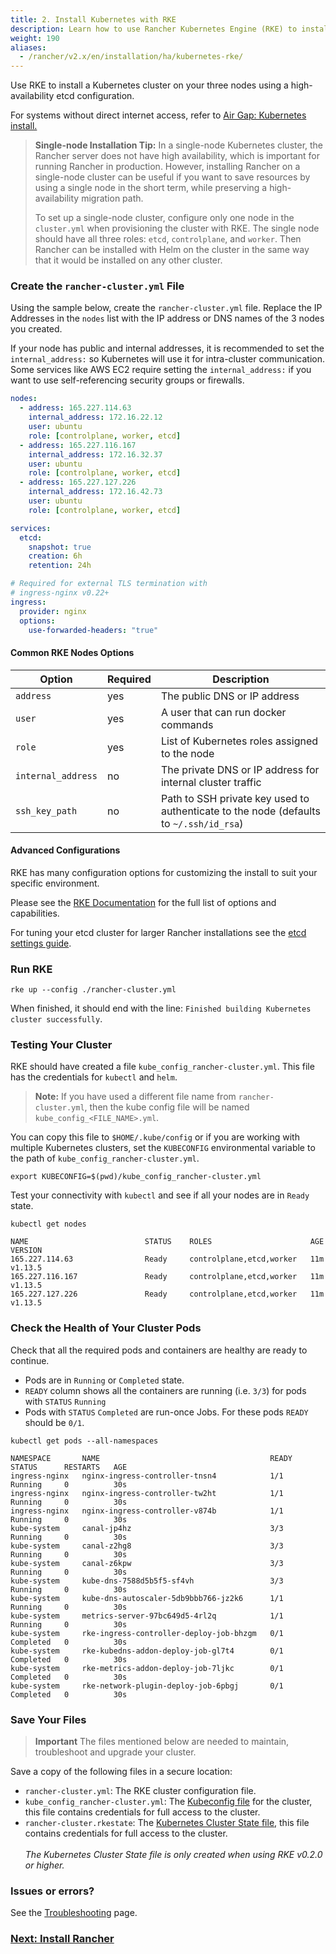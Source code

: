 ```yaml
---
title: 2. Install Kubernetes with RKE
description: Learn how to use Rancher Kubernetes Engine (RKE) to install Kubernetes with a high availability etcd configuration.
weight: 190
aliases:
  - /rancher/v2.x/en/installation/ha/kubernetes-rke/
---
```


Use RKE to install a Kubernetes cluster on your three nodes using a high-availability etcd configuration.

For systems without direct internet access, refer to [Air Gap: Kubernetes install.]({{<baseurl>}}/rancher/v2.x/en/installation/air-gap-high-availability/)

> **Single-node Installation Tip:**
> In a single-node Kubernetes cluster, the Rancher server does not have high availability, which is important for running Rancher in production. However, installing Rancher on a single-node cluster can be useful if you want to save resources by using a single node in the short term, while preserving a high-availability migration path.
>
> To set up a single-node cluster, configure only one node in the `cluster.yml` when provisioning the cluster with RKE. The single node should have all three roles: `etcd`, `controlplane`, and `worker`. Then Rancher can be installed with Helm on the cluster in the same way that it would be installed on any other cluster.

### Create the `rancher-cluster.yml` File

Using the sample below, create the `rancher-cluster.yml` file. Replace the IP Addresses in the `nodes` list with the IP address or DNS names of the 3 nodes you created.

If your node has public and internal addresses, it is recommended to set the `internal_address:` so Kubernetes will use it for intra-cluster communication. Some services like AWS EC2 require setting the `internal_address:` if you want to use self-referencing security groups or firewalls.

```yaml
nodes:
  - address: 165.227.114.63
    internal_address: 172.16.22.12
    user: ubuntu
    role: [controlplane, worker, etcd]
  - address: 165.227.116.167
    internal_address: 172.16.32.37
    user: ubuntu
    role: [controlplane, worker, etcd]
  - address: 165.227.127.226
    internal_address: 172.16.42.73
    user: ubuntu
    role: [controlplane, worker, etcd]

services:
  etcd:
    snapshot: true
    creation: 6h
    retention: 24h

# Required for external TLS termination with
# ingress-nginx v0.22+
ingress:
  provider: nginx
  options:
    use-forwarded-headers: "true"
```

#### Common RKE Nodes Options

| Option             | Required | Description                                                                            |
| ------------------ | -------- | -------------------------------------------------------------------------------------- |
| `address`          | yes      | The public DNS or IP address                                                           |
| `user`             | yes      | A user that can run docker commands                                                    |
| `role`             | yes      | List of Kubernetes roles assigned to the node                                          |
| `internal_address` | no       | The private DNS or IP address for internal cluster traffic                             |
| `ssh_key_path`     | no       | Path to SSH private key used to authenticate to the node (defaults to `~/.ssh/id_rsa`) |

#### Advanced Configurations

RKE has many configuration options for customizing the install to suit your specific environment.

Please see the [RKE Documentation]({{<baseurl>}}/rke/latest/en/config-options/) for the full list of options and capabilities.

For tuning your etcd cluster for larger Rancher installations see the [etcd settings guide]({{<baseurl>}}/rancher/v2.x/en/installation/options/etcd/).

### Run RKE

```
rke up --config ./rancher-cluster.yml
```

When finished, it should end with the line: `Finished building Kubernetes cluster successfully`.

### Testing Your Cluster

RKE should have created a file `kube_config_rancher-cluster.yml`. This file has the credentials for `kubectl` and `helm`.

> **Note:** If you have used a different file name from `rancher-cluster.yml`, then the kube config file will be named `kube_config_<FILE_NAME>.yml`.

You can copy this file to `$HOME/.kube/config` or if you are working with multiple Kubernetes clusters, set the `KUBECONFIG` environmental variable to the path of `kube_config_rancher-cluster.yml`.

```
export KUBECONFIG=$(pwd)/kube_config_rancher-cluster.yml
```

Test your connectivity with `kubectl` and see if all your nodes are in `Ready` state.

```
kubectl get nodes

NAME                          STATUS    ROLES                      AGE       VERSION
165.227.114.63                Ready     controlplane,etcd,worker   11m       v1.13.5
165.227.116.167               Ready     controlplane,etcd,worker   11m       v1.13.5
165.227.127.226               Ready     controlplane,etcd,worker   11m       v1.13.5
```

### Check the Health of Your Cluster Pods

Check that all the required pods and containers are healthy are ready to continue.

- Pods are in `Running` or `Completed` state.
- `READY` column shows all the containers are running (i.e. `3/3`) for pods with `STATUS` `Running`
- Pods with `STATUS` `Completed` are run-once Jobs. For these pods `READY` should be `0/1`.

```
kubectl get pods --all-namespaces

NAMESPACE       NAME                                      READY     STATUS      RESTARTS   AGE
ingress-nginx   nginx-ingress-controller-tnsn4            1/1       Running     0          30s
ingress-nginx   nginx-ingress-controller-tw2ht            1/1       Running     0          30s
ingress-nginx   nginx-ingress-controller-v874b            1/1       Running     0          30s
kube-system     canal-jp4hz                               3/3       Running     0          30s
kube-system     canal-z2hg8                               3/3       Running     0          30s
kube-system     canal-z6kpw                               3/3       Running     0          30s
kube-system     kube-dns-7588d5b5f5-sf4vh                 3/3       Running     0          30s
kube-system     kube-dns-autoscaler-5db9bbb766-jz2k6      1/1       Running     0          30s
kube-system     metrics-server-97bc649d5-4rl2q            1/1       Running     0          30s
kube-system     rke-ingress-controller-deploy-job-bhzgm   0/1       Completed   0          30s
kube-system     rke-kubedns-addon-deploy-job-gl7t4        0/1       Completed   0          30s
kube-system     rke-metrics-addon-deploy-job-7ljkc        0/1       Completed   0          30s
kube-system     rke-network-plugin-deploy-job-6pbgj       0/1       Completed   0          30s
```

### Save Your Files

> **Important**
> The files mentioned below are needed to maintain, troubleshoot and upgrade your cluster.

Save a copy of the following files in a secure location:

- `rancher-cluster.yml`: The RKE cluster configuration file.
- `kube_config_rancher-cluster.yml`: The [Kubeconfig file]({{<baseurl>}}/rke/latest/en/kubeconfig/) for the cluster, this file contains credentials for full access to the cluster.
- `rancher-cluster.rkestate`: The [Kubernetes Cluster State file]({{<baseurl>}}/rke/latest/en/installation/#kubernetes-cluster-state), this file contains credentials for full access to the cluster.<br/><br/>_The Kubernetes Cluster State file is only created when using RKE v0.2.0 or higher._

### Issues or errors?

See the [Troubleshooting]({{<baseurl>}}/rancher/v2.x/en/installation/k8s-install/kubernetes-rke/troubleshooting/) page.

### [Next: Install Rancher]({{<baseurl>}}/rancher/v2.x/en/installation/k8s-install/helm-rancher/)
